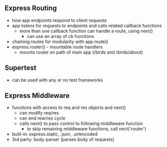 ## Express Routing
- how app endpoints respond to client requests
- app listens for requests to endpoints and calls related callback functions
  - more than one callback function can handle a route, using next()
    - can use an array of cb functions
- chaining routes for modularity with app.route()
- express.router() - mountable route handlers 
  - mounts router on path of main app (/birds and /birds/about)

## Supertest
- can be used with any or no test frameworks

## Express Middleware
- functions with access to req and res objects and next()
  - can modify req/res
  - can end rew/res cycle
  - calls next() to pass control to following middleware function
    - to skip remaining middleware functions, call nect('router')
- built-in: express.static, .json, .urlencoded
- 3rd party: body-parser (parses body of requests)
